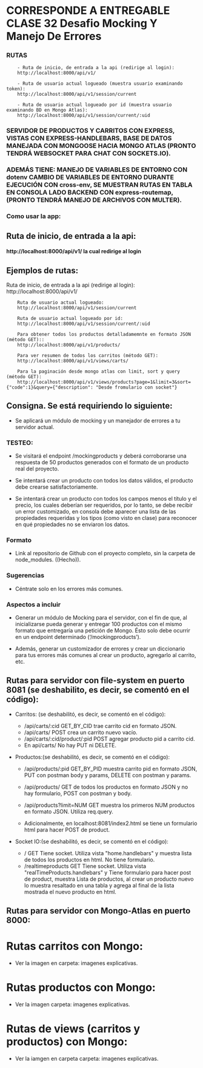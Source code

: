 
# CORRESPONDE  A ENTREGABLE CLASE 32 Desafio Mocking Y Manejo De Errores
###  RUTAS
        - Ruta de inicio, de entrada a la api (redirige al login): 
        http://localhost:8000/api/v1/

        - Ruta de usuario actual logueado (muestra usuario examinando token):
        http://localhost:8000/api/v1/session/current

        - Ruta de usuario actual logueado por id (muestra usuario examinando BD en Mongo Atlas):
        http://localhost:8000/api/v1/session/current/:uid

###  SERVIDOR DE PRODUCTOS Y CARRITOS CON EXPRESS, VISTAS CON EXPRESS-HANDLEBARS, BASE DE DATOS MANEJADA CON MONGOOSE HACIA MONGO ATLAS (PRONTO TENDRÁ WEBSOCKET PARA CHAT CON SOCKETS.IO). 
### ADEMÁS TIENE: MANEJO DE VARIABLES DE ENTORNO CON dotenv CAMBIO DE VARIABLES DE ENTORNO DURANTE EJECUCIÓN CON cross-env, SE MUESTRAN RUTAS EN TABLA EN CONSOLA LADO BACKEND CON express-routemap, (PRONTO TENDRÁ MANEJO DE ARCHIVOS CON MULTER).

### Como usar la app:
<h2> Ruta de inicio, de entrada a la api:   </h2>
<h4> http://localhost:8000/api/v1/  la cual redirige al login </h4>

 <h2>Ejemplos de rutas:</h2>
        Ruta de inicio, de entrada a la api (redirige al login): 
        http://localhost:8000/api/v1/

        Ruta de usuario actual logueado:
        http://localhost:8000/api/v1/session/current

        Ruta de usuario actual logueado por id:
        http://localhost:8000/api/v1/session/current/:uid

        Para obtener todos los productos detalladamemnte en formato JSON (método GET)::
        http://localhost:8000/api/v1/products/

        Para ver resumen de todos los carritos (método GET):
        http://localhost:8000/api/v1/views/carts/

        Para la paginación desde mongo atlas con limit, sort y query (método GET):
        http://localhost:8000/api/v1/views/products?page=1&limit=3&sort={"code":1}&query={"description": "Desde fromulario con socket"}
## Consigna. Se está requiriendo lo siguiente:
- Se aplicará un módulo de mocking y un manejador de errores a tu servidor actual.

### TESTEO:
- Se visitará el endpoint /mockingproducts y deberá corroborarse una respuesta de 50 productos generados con el formato de un producto real del proyecto.

- Se intentará crear un producto con todos los datos válidos, el producto debe crearse satisfactoriamente.

- Se intentará crear un producto  con todos los campos menos el título y el precio, los cuales deberían ser requeridos, por lo tanto, se debe recibir un error customizado, en consola debe aparecer una lista de las propiedades requeridas y los tipos (como visto en clase) para reconocer en qué propiedades no se enviaron los datos.


### Formato

- Link al repositorio de Github con el proyecto completo, sin la carpeta de node_modules. ((Hecho)).

### Sugerencias
- Céntrate solo en los errores más comunes.

### Aspectos a incluir
- Generar un módulo de Mocking para el servidor, con el fin de que, al inicializarse pueda generar y entregar 100 productos con el mismo formato que entregaría una petición de Mongo. Ésto solo debe ocurrir en un endpoint determinado (‘/mockingproducts’).

- Además, generar un customizador de errores y crear un diccionario para tus errores más comunes al crear un producto, agregarlo al carrito, etc.

## Rutas para servidor con file-system en puerto 8081 (se deshabilito, es decir, se comentó en el código):

- Carritos: (se deshabilitó, es decir, se comentó en el código):
    - /api/carts/:cid   GET_BY_CID  trae carrito cid en formato JSON.
    - /api/carts/   POST crea un carrito nuevo vacío.
    - /api/carts/:cid/product/:pid  POST agregar producto pid a carrito cid.
    - En api/carts/  No hay PUT ni DELETE.

- Productos:(se deshabilitó, es decir, se comentó en el código):
    - /api/products/:pid GET_BY_PID muestra carrito pid en formato JSON, PUT con postman body y params, DELETE con postman y params.
    - /api/products/ GET de todos los productos en formato JSON y no hay formulario, POST con postman y body.
    - /api/products?limit=NUM GET muestra los primeros NUM productos en formato JSON. Utiliza req.query.

    - Adicionalmente, en localhost:8081/index2.html se tiene un formulario html para hacer POST de product.

- Socket IO:(se deshabilitó, es decir, se comentó en el código):
    - /    GET    Tiene socket. Utiliza vista "home.handlebars" y muestra lista de todos los productos en html. No tiene formulario.
    - /realtimeproducts  GET   Tiene socket. Utiliza vista "realTimeProducts.handlebars" y Tiene formulario para hacer post de product, muestra Lista de productos, al crear un producto nuevo lo muestra resaltado en una tabla y agrega al final de la lista mostrada el nuevo producto en html.

## Rutas para servidor con Mongo-Atlas en puerto 8000:

# Rutas carritos con Mongo:

- Ver la imagen en carpeta: imagenes explicativas.

# Rutas productos con Mongo:

-  Ver la imagen carpeta: imagenes explicativas.

# Rutas de  views (carritos y productos) con Mongo: 

- Ver la iamgen en carpeta carpeta: imagenes explicativas.
